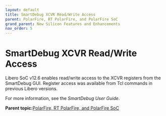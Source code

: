 ```yaml
---
layout: default
title: SmartDebug XCVR Read/Write Access
parent: PolarFire, RT PolarFire, and PolarFire SoC
grand_parent: New Silicon Features and Enhancements
nav_order: 5
---
```

# SmartDebug XCVR Read/Write Access

Libero SoC v12.6 enables read/write access to the XCVR registers from the SmartDebug GUI. Register access was available from Tcl commands in previous Libero versions.

For more information, see the *SmartDebug User Guide*.

**Parent topic:**[PolarFire, RT PolarFire, and PolarFire SoC](GUID-FD2E56AA-67B5-4642-BA0B-63904E515EA3.md)

